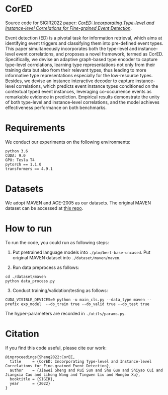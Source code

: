 # CorED
Source code for SIGIR2022 paper: [*CorED: Incorporating Type-level and Instance-level Correlations for Fine-grained Event Detection*](https://doi.org/10.1145/3477495.3531956).

Event detection (ED) is a pivotal task for information retrieval, which aims at identifying event triggers and classifying them into pre-defined event types.
This paper simultaneously incorporates both the type-level and instance-level event correlations, and proposes a novel framework, termed as CorED.
Specifically, we devise an adaptive graph-based type encoder to capture type-level correlations, learning type representations not only from their training data but also from their relevant types, thus leading to more informative type representations especially for the low-resource types.
Besides, we devise an instance interactive decoder to capture instance-level correlations, which predicts event instance types conditioned on the contextual typed event instances, leveraging co-occurrence events as remarkable evidence in prediction.
Empirical results demonstrate the unity of both type-level and instance-level correlations, and the model achieves effectiveness performance on both benchmarks.


# Requirements

We conduct our experiments on the following environments:

```
python 3.6
CUDA: 9.0
GPU: Tesla T4
pytorch == 1.1.0
transformers == 4.9.1
```

# Datasets

We adopt MAVEN and ACE-2005 as our datasets.
The original MAVEN dataset can be accessed at [this repo](https://github.com/THU-KEG/MAVEN-dataset).

# How to run

To run the code, you could run as following steps:

1. Put pretrained language models into ``./plm/bert-base-uncased``. Put original MAVEN dataset into ``./dataset/maven/maven``.

2. Run data preprocess as follows:

```
cd ./dataset/maven
python data_process.py
```

3. Conduct training/validation/testing as follows:

```
CUDA_VISIBLE_DEVICES=0 python -u main_cls.py --data_type maven --prefix exp_model  --do_train true --do_valid true --do_test true 
```

The hyper-parameters are recorded in ``./utils/params.py``. 


# Citation

If you find this code useful, please cite our work:

```
@inproceedings{Sheng2022:CorEE,
  title     = {CorED: Incorporating Type-level and Instance-level Correlations for Fine-grained Event Detection},
  author    = {Jiawei Sheng and Rui Sun and Shu Guo and Shiyao Cui and Jiangxia Cao and Lihong Wang and Tingwen Liu and Hongbo Xu},
  booktitle = {SIGIR},
  year      = {2022}
}
```

